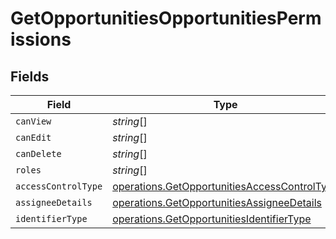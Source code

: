 # GetOpportunitiesOpportunitiesPermissions


## Fields

| Field                                                                                                        | Type                                                                                                         | Required                                                                                                     | Description                                                                                                  |
| ------------------------------------------------------------------------------------------------------------ | ------------------------------------------------------------------------------------------------------------ | ------------------------------------------------------------------------------------------------------------ | ------------------------------------------------------------------------------------------------------------ |
| `canView`                                                                                                    | *string*[]                                                                                                   | :heavy_minus_sign:                                                                                           | N/A                                                                                                          |
| `canEdit`                                                                                                    | *string*[]                                                                                                   | :heavy_minus_sign:                                                                                           | N/A                                                                                                          |
| `canDelete`                                                                                                  | *string*[]                                                                                                   | :heavy_minus_sign:                                                                                           | N/A                                                                                                          |
| `roles`                                                                                                      | *string*[]                                                                                                   | :heavy_minus_sign:                                                                                           | N/A                                                                                                          |
| `accessControlType`                                                                                          | [operations.GetOpportunitiesAccessControlType](../../models/operations/getopportunitiesaccesscontroltype.md) | :heavy_minus_sign:                                                                                           | N/A                                                                                                          |
| `assigneeDetails`                                                                                            | [operations.GetOpportunitiesAssigneeDetails](../../models/operations/getopportunitiesassigneedetails.md)     | :heavy_minus_sign:                                                                                           | N/A                                                                                                          |
| `identifierType`                                                                                             | [operations.GetOpportunitiesIdentifierType](../../models/operations/getopportunitiesidentifiertype.md)       | :heavy_minus_sign:                                                                                           | N/A                                                                                                          |